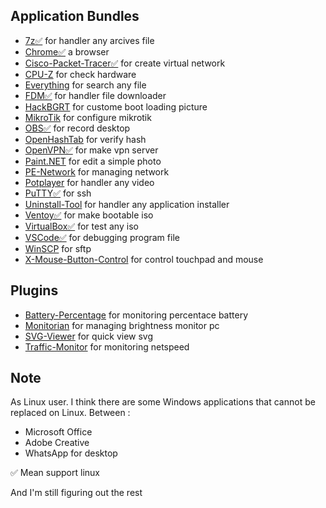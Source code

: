 ## Application Bundles

- [7z✅](https://www.7-zip.org/download.html) for handler any arcives file
- [Chrome✅](https://www.google.com/intl/en/chrome/) a browser
- [Cisco-Packet-Tracer✅](https://mangaaz.net/download-packet-tracer/) for create virtual network
- [CPU-Z](https://www.cpuid.com/softwares/cpu-z.html) for check hardware
- [Everything](https://www.voidtools.com/downloads/) for search any file
- [FDM✅](https://www.freedownloadmanager.org/) for handler file downloader
- [HackBGRT](https://github.com/Metabolix/HackBGRT) for custome boot loading picture
- [MikroTik](https://mikrotik.com/download) for configure mikrotik
- [OBS✅](https://obsproject.com/) for record desktop
- [OpenHashTab](https://github.com/namazso/OpenHashTab) for verify hash
- [OpenVPN✅](https://openvpn.net/community-downloads/) for make vpn server
- [Paint.NET](https://www.getpaint.net/download.html) for edit a simple photo
- [PE-Network](https://www.penetworkmanager.de/) for managing network
- [Potplayer](https://potplayer.daum.net/) for handler any video
- [PuTTY✅](https://www.putty.org/) for ssh
- [Uninstall-Tool](https://crystalidea.com/uninstall-tool/download) for handler any application installer
- [Ventoy✅](https://www.ventoy.net/en/download.html) for make bootable iso
- [VirtualBox✅](https://www.virtualbox.org/wiki/Downloads) for test any iso
- [VSCode✅](https://code.visualstudio.com/download) for debugging program file
- [WinSCP](https://winscp.net/eng/download.php) for sftp
- [X-Mouse-Button-Control](https://www.highrez.co.uk/downloads/xmousebuttoncontrol.htm) for control touchpad and mouse

## Plugins
- [Battery-Percentage](https://apps.microsoft.com/detail/9n3hdtncf6z8?hl=en-US&gl=US) for monitoring percentace battery
- [Monitorian](https://github.com/emoacht/Monitorian) for managing brightness monitor pc
- [SVG-Viewer](https://github.com/tibold/svg-explorer-extension) for quick view svg
- [Traffic-Monitor](https://github.com/zhongyang219/TrafficMonitor) for monitoring netspeed

## Note

As Linux user. I think there are some Windows applications that cannot be replaced on Linux. Between :

- Microsoft Office
- Adobe Creative
- WhatsApp for desktop

✅ Mean support linux

And I'm still figuring out the rest

